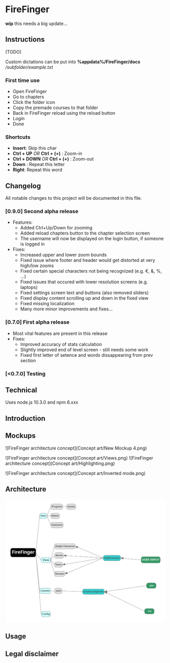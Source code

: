 # FireFinger

**wip** this needs a big update...

## Instructions
(TODO)

Custom dictations can be put into **%appdata%/FireFinger/docs** */subfolder/example.txt*  

### First time use

* Open FireFinger
* Go to chapters
* Click the folder icon
* Copy the premade courses to that folder
* Back in FireFinger reload using the reload button
* Login
* Done


### Shortcuts

* **Insert**: Skip this char  
* **Ctrl + UP**  *OR*  **Ctrl + (+)** : Zoom-in  
* **Ctrl + DOWN**   *OR*  **Ctrl + (+)** : Zoom-out  
* **Down** : Repeat this letter  
* **Right**: Repeat this word  


## Changelog
All notable changes to this project will be documented in this file.

### [0.9.0] Second alpha release
- Features:
    - Added Ctrl+Up/Down for zooming
    - Added reload chapters button to the chapter selection screen
    - The username will now be displayed on the login button, if someone is logged in
- Fixes:
    - Increased upper and lower zoom bounds
    - Fixed issue where footer and header would get distorted at very high/low zooms
    - Fixed certain special characters not being recognized (e.g. €, &, %, ...)
    - Fixed issues that occured with lower resolution screens (e.g. laptops)
    - Fixed settings screen text and buttons (also removed sliders)
    - Fixed display content scrolling up and down in the fixed view
    - Fixed missing localization
    - Many more minor improvements and fixes...

### [0.7.0] First alpha release
- Most vital features are present in this release
-  Fixes:
    - Improved accuracy of stats calculation
    - Slightly improved end of level screen - still needs some work
    - Fixed first letter of setence and words dissappearing from prev section

 ### [<0.7.0] Testing

## Technical
Uses node.js 10.3.0 and npm 6.xxx

## Introduction

## Mockups
![FireFinger architecture concept](Concept art/New Mockup 4.png)

![FireFinger architecture concept](Concept art/Views.png)
![FireFinger architecture concept](Concept art/Highlighting.png)

![FireFinger architecture concept](Concept art/Inverted mode.png)

## Architecture
![FireFinger architecture concept](concept.png)

## Usage

## Legal disclaimer
